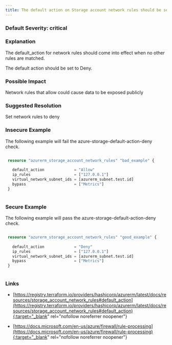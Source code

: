 ```yaml
---
title: The default action on Storage account network rules should be set to deny
---
```


### Default Severity: <span class="severity critical">critical</span>

### Explanation

The default_action for network rules should come into effect when no other rules are matched.

The default action should be set to Deny.

### Possible Impact
Network rules that allow could cause data to be exposed publicly

### Suggested Resolution
Set network rules to deny


### Insecure Example

The following example will fail the azure-storage-default-action-deny check.
```terraform

 resource "azurerm_storage_account_network_rules" "bad_example" {
   
   default_action             = "Allow"
   ip_rules                   = ["127.0.0.1"]
   virtual_network_subnet_ids = [azurerm_subnet.test.id]
   bypass                     = ["Metrics"]
 }
 
```



### Secure Example

The following example will pass the azure-storage-default-action-deny check.
```terraform

 resource "azurerm_storage_account_network_rules" "good_example" {
   
   default_action             = "Deny"
   ip_rules                   = ["127.0.0.1"]
   virtual_network_subnet_ids = [azurerm_subnet.test.id]
   bypass                     = ["Metrics"]
 }
 
```



### Links


- [https://registry.terraform.io/providers/hashicorp/azurerm/latest/docs/resources/storage_account_network_rules#default_action](https://registry.terraform.io/providers/hashicorp/azurerm/latest/docs/resources/storage_account_network_rules#default_action){:target="_blank" rel="nofollow noreferrer noopener"}

- [https://docs.microsoft.com/en-us/azure/firewall/rule-processing](https://docs.microsoft.com/en-us/azure/firewall/rule-processing){:target="_blank" rel="nofollow noreferrer noopener"}



